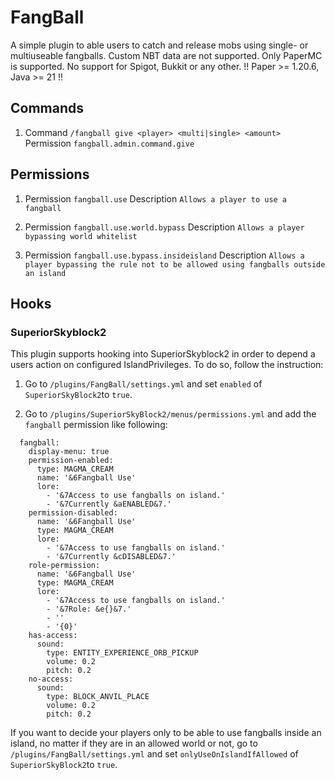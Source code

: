 
# FangBall

A simple plugin to able users to catch and release mobs using single- or multiuseable fangballs. Custom NBT data are not supported. Only PaperMC is supported. No support for Spigot, Bukkit or any other.
!! Paper >= 1.20.6, Java >= 21 !!




## Commands
1) Command `/fangball give <player> <multi|single> <amount>`
 Permission `fangball.admin.command.give`


## Permissions
1) Permission `fangball.use`
 Description `Allows a player to use a fangball`

2) Permission `fangball.use.world.bypass`
 Description `Allows a player bypassing world whitelist`

3) Permission `fangball.use.bypass.insideisland`
 Description `Allows a player bypassing the rule not to be allowed using fangballs outside an island`
 
## Hooks
### SuperiorSkyblock2
This plugin supports hooking into SuperiorSkyblock2 in order to depend a users action on configured IslandPrivileges. To do so, follow the instruction:

1) Go to
`/plugins/FangBall/settings.yml` 
and set `enabled` of `SuperiorSkyBlock2`to `true`.

2) Go to
`/plugins/SuperiorSkyBlock2/menus/permissions.yml` and add the `fangball` permission like following:

```
  fangball:
    display-menu: true
    permission-enabled:
      type: MAGMA_CREAM
      name: '&6Fangball Use'
      lore:
        - '&7Access to use fangballs on island.'
        - '&7Currently &aENABLED&7.'
    permission-disabled:
      name: '&6Fangball Use'
      type: MAGMA_CREAM
      lore:
        - '&7Access to use fangballs on island.'
        - '&7Currently &cDISABLED&7.'
    role-permission:
      name: '&6Fangball Use'
      type: MAGMA_CREAM
      lore:
        - '&7Access to use fangballs on island.'
        - '&7Role: &e{}&7.'
        - ''
        - '{0}'
    has-access:
      sound:
        type: ENTITY_EXPERIENCE_ORB_PICKUP
        volume: 0.2
        pitch: 0.2
    no-access:
      sound:
        type: BLOCK_ANVIL_PLACE
        volume: 0.2
        pitch: 0.2
```
If you want to decide your players only to be able to use fangballs inside an island, no matter if they are in an allowed world or not, go to
`/plugins/FangBall/settings.yml` 
and set `onlyUseOnIslandIfAllowed` of `SuperiorSkyBlock2`to `true`.
